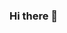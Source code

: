 ### Hi there 👋

<!--
**Olamelchi77/Olamelchi77** is a ✨ _special_ ✨ repository because its `README.md` (this file) appears on your GitHub profile.

Here are some ideas to get you started:

- 🔭 I’m currently working on article writing 
- 🌱 I’m currently learning information Science 
- 👯 I’m looking to collaborate on information studies 
- 🤔 I’m looking for help with advanced Ict education 
- 💬 Ask me about information materials and resources 
- 📫 How to reach me: olalekanjeshurun77@gmail.com
--🙇 Education: Presently Schooling @ UNIBEN.
--🤵 Qualification: Am still an undergraduate.
--♎ Department: Library and Information Service.
--🙏 Religion: Christianity.
--🥰 Hobby: I Love reading, writing, traveling and helping people in any true way i can.
--😊 Pronouns: Am a young man or a guy as you may put it.
- ⚡ Fun fact: I can be very funny and playful, but sometimes
